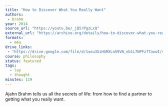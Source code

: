 ```yaml
---
title: "How to Discover What You Really Want"
authors:
 - brahm
year: 2014
source_url: "https://youtu.be/_jQ5rPgzLxQ"
external_url: "https://archive.org/details/how-to-discover-what-you-really-want-ajahn-brahmavamso"
formats:
  - m4a
drive_links:
 - "https://drive.google.com/file/d/1xou3XiHGMXLn59VN_nb1L7NPFzfTaowI/view?usp=drivesdk"
course: philosophy
status: featured
tags:
  - lay
  - thought
minutes: 119
---
```


Ajahn Brahm tells us all the secrets of life: from how to find a partner to getting what you really want.

